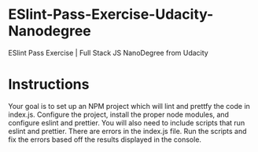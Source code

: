 # ESlint-Pass-Exercise-Udacity-Nanodegree
ESlint Pass Exercise | Full Stack JS NanoDegree from Udacity


# Instructions

Your goal is to set up an NPM project which will lint and prettfy the code in index.js. Configure the project, install the proper node modules, and configure eslint and prettier.
You will also need to include scripts that run eslint and prettier.
There are errors in the index.js file. Run the scripts and fix the errors based off the results displayed in the console.
